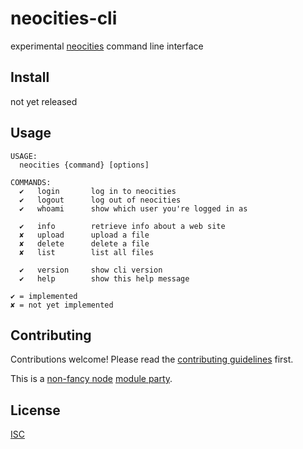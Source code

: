# neocities-cli

experimental [neocities](https://neocities.org) command line interface

## Install

not yet released

## Usage

```
USAGE:
  neocities {command} [options]

COMMANDS:
  ✔︎   login       log in to neocities
  ✔︎   logout      log out of neocities
  ✔︎   whoami      show which user you're logged in as

  ✔︎   info        retrieve info about a web site
  ✘   upload      upload a file
  ✘   delete      delete a file
  ✘   list        list all files

  ✔︎   version     show cli version
  ✔︎   help        show this help message

✔︎ = implemented
✘ = not yet implemented
```

## Contributing

Contributions welcome! Please read the [contributing guidelines](CONTRIBUTING.md) first.

This is a [non-fancy node](https://github.com/yoshuawuyts/tiny-guide-to-non-fancy-node) [module party](http://module.party/).

## License

[ISC](LICENSE.md)
